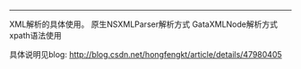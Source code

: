 ********************************

XML解析的具体使用。
原生NSXMLParser解析方式
GataXMLNode解析方式
xpath语法使用

具体说明见blog: http://blog.csdn.net/hongfengkt/article/details/47980405
